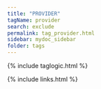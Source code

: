 ```yaml
---
title: "PROVIDER"
tagName: provider
search: exclude
permalink: tag_provider.html
sidebar: mydoc_sidebar
folder: tags
---
```

{% include taglogic.html %}

{% include links.html %}
